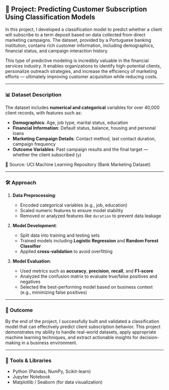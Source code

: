## 🧠 Project: Predicting Customer Subscription Using Classification Models

In this project, I developed a classification model to predict whether a client will subscribe to a term deposit based on data collected from direct marketing campaigns. The dataset, provided by a Portuguese banking institution, contains rich customer information, including demographics, financial status, and campaign interaction history.

This type of predictive modeling is incredibly valuable in the financial services industry. It enables organizations to identify high-potential clients, personalize outreach strategies, and increase the efficiency of marketing efforts — ultimately improving customer acquisition while reducing costs.

---

### 📊 Dataset Description

The dataset includes **numerical and categorical** variables for over 40,000 client records, with features such as:

- **Demographics**: Age, job type, marital status, education
- **Financial Information**: Default status, balance, housing and personal loans
- **Marketing Campaign Details**: Contact method, last contact duration, campaign frequency
- **Outcome Variables**: Past campaign results and the final target — whether the client subscribed (`y`)

📁 Source: UCI Machine Learning Repository (Bank Marketing Dataset)

---

### 🛠️ Approach

1. **Data Preprocessing**:  
   - Encoded categorical variables (e.g., job, education)  
   - Scaled numeric features to ensure model stability  
   - Removed or analyzed features like `duration` to prevent data leakage

2. **Model Development**:  
   - Split data into training and testing sets  
   - Trained models including **Logistic Regression** and **Random Forest Classifier**  
   - Applied **cross-validation** to avoid overfitting

3. **Model Evaluation**:  
   - Used metrics such as **accuracy**, **precision**, **recall**, and **F1-score**  
   - Analyzed the confusion matrix to evaluate true/false positives and negatives  
   - Selected the best-performing model based on business context (e.g., minimizing false positives)

---

### 🎯 Outcome

By the end of the project, I successfully built and validated a classification model that can effectively predict client subscription behavior. This project demonstrates my ability to handle real-world datasets, apply appropriate machine learning techniques, and extract actionable insights for decision-making in a business environment.

---

### 📌 Tools & Libraries

- Python (Pandas, NumPy, Scikit-learn)
- Jupyter Notebook
- Matplotlib / Seaborn (for data visualization)
